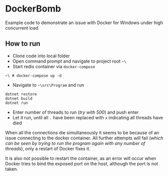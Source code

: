# DockerBomb
Example code to demonstrate an issue with Docker for Windows under high concurrent load

## How to run
* Clone code into local folder
* Open command prompt and navigate to project root ```~\```
* Start redis container via ```docker-compose```
```
~\ # docker-compose up -d
```
* Navigate to ```~\src\Program``` and run
```
dotnet restore
dotnet build
dotnet run
```
* Enter number of threads to run (_try with 500_) and push enter
* Let it run, until all ```.``` have been replaced with ```x``` indicating all threads have died

When all the connections die simultaneously it seems to be because of an issue connecting to the docker container. 
All further attempts will fail (_which can be seen by trying to run the program again with any number of threads_),
only a restart of Docker fixes it.

It is also not possible to restart the container, as an error will occur when Docker tries to bind the exposed port 
on the host, although the port is not taken.
